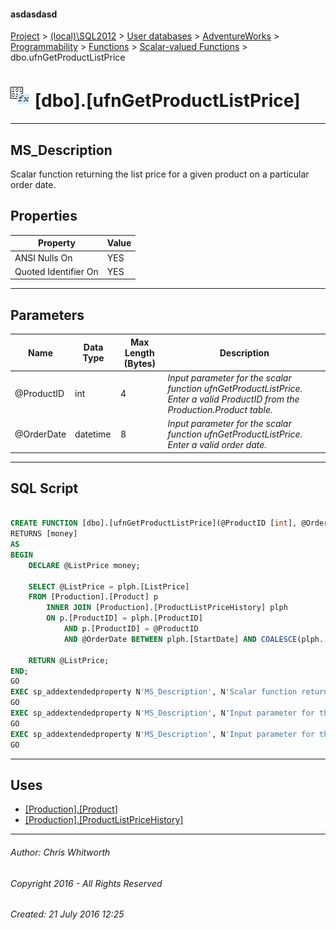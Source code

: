 #### asdasdasd

[Project](../../../../../../index.md) > [(local)\\SQL2012](../../../../../index.md) > [User databases](../../../../index.md) > [AdventureWorks](../../../index.md) > [Programmability](../../index.md) > [Functions](../index.md) > [Scalar-valued Functions](Scalar-valued_Functions.md) > dbo.ufnGetProductListPrice

# ![Scalar-valued Functions](../../../../../../Images/Function_Scalar32.png) [dbo].[ufnGetProductListPrice]

---

## <a name="#description"></a>MS_Description

Scalar function returning the list price for a given product on a particular order date.

## <a name="#properties"></a>Properties

| Property | Value |
|---|---|
| ANSI Nulls On | YES |
| Quoted Identifier On | YES |


---

## <a name="#parameters"></a>Parameters

| Name | Data Type | Max Length (Bytes) | Description |
|---|---|---|---|
| @ProductID | int | 4 | _Input parameter for the scalar function ufnGetProductListPrice. Enter a valid ProductID from the Production.Product table._ |
| @OrderDate | datetime | 8 | _Input parameter for the scalar function ufnGetProductListPrice. Enter a valid order date._ |


---

## <a name="#sqlscript"></a>SQL Script

```sql

CREATE FUNCTION [dbo].[ufnGetProductListPrice](@ProductID [int], @OrderDate [datetime])
RETURNS [money] 
AS 
BEGIN
    DECLARE @ListPrice money;

    SELECT @ListPrice = plph.[ListPrice] 
    FROM [Production].[Product] p 
        INNER JOIN [Production].[ProductListPriceHistory] plph 
        ON p.[ProductID] = plph.[ProductID] 
            AND p.[ProductID] = @ProductID 
            AND @OrderDate BETWEEN plph.[StartDate] AND COALESCE(plph.[EndDate], CONVERT(datetime, '99991231', 112)); -- Make sure we get all the prices!

    RETURN @ListPrice;
END;
GO
EXEC sp_addextendedproperty N'MS_Description', N'Scalar function returning the list price for a given product on a particular order date.', 'SCHEMA', N'dbo', 'FUNCTION', N'ufnGetProductListPrice', NULL, NULL
GO
EXEC sp_addextendedproperty N'MS_Description', N'Input parameter for the scalar function ufnGetProductListPrice. Enter a valid order date.', 'SCHEMA', N'dbo', 'FUNCTION', N'ufnGetProductListPrice', 'PARAMETER', N'@OrderDate'
GO
EXEC sp_addextendedproperty N'MS_Description', N'Input parameter for the scalar function ufnGetProductListPrice. Enter a valid ProductID from the Production.Product table.', 'SCHEMA', N'dbo', 'FUNCTION', N'ufnGetProductListPrice', 'PARAMETER', N'@ProductID'
GO

```


---

## <a name="#uses"></a>Uses

* [[Production].[Product]](../../../Tables/Product.md)
* [[Production].[ProductListPriceHistory]](../../../Tables/ProductListPriceHistory.md)


---

###### Author:  Chris Whitworth

###### Copyright 2016 - All Rights Reserved

###### Created: 21 July 2016 12:25

